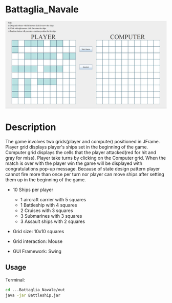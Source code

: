 # Battaglia_Navale

![](img/BattleShip.jpg)

# Description

The game involves two grids(player and computer) positioned in JFrame. Player grid displays player's ships set in the beginning of the game. Computer grid displays the cells that the player attacked(red for hit and gray for miss). Player take turns by clicking on the Computer grid. When the match is over with the player win the game will be displayed with congratulations pop-up message. Because of state design pattern player cannot fire more than once per turn nor player can move ships after setting them up in the beginning of the game.

* 10 Ships per player
    * 1 aircraft carrier with 5 squares
    * 1 Battleship with 4 squares
    * 2 Cruises with 3 squares
    * 3 Submarines with 3 squares
    * 3 Assault ships with 2 squares

* Grid size: 10x10 squares
* Grid interaction: Mouse 
* GUI Framework: Swing

## Usage

Terminal:

```sh
cd ...Battaglia_Navale/out
java -jar Battleship.jar
```